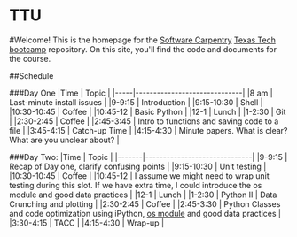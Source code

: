 TTU
===

#Welcome!
This is the homepage for the [Software Carpentry](software-carpentry.org/) [Texas Tech](http://www.ttu.edu/) [bootcamp](http://wrightaprilm.github.io/2014-08-23-ttu/) repository. On this site, you'll find the code and documents for the course.

##Schedule

###Day One
|Time | Topic |
|-----|------------------------------|
|8 am | Last-minute install issues   |
|9-9:15 | Introduction |
|9:15-10:30 | Shell |
|10:30-10:45 | Coffee |
|10:45-12 | Basic Python |
|12-1 | Lunch |
|1-2:30 | Git |
|2:30-2:45 | Coffee |
|2:45-3:45 | Intro to functions and saving code to a file |
|3:45-4:15 | Catch-up Time |
|4:15-4:30 | Minute papers. What is clear? What are you unclear about? |

###Day Two:
|Time   | Topic |
|-------|------------------------------|
|9-9:15 | Recap of Day one, clarify confusing points |
|9:15-10:30 | Unit testing |
|10:30-10:45 | Coffee |
|10:45-12 | I assume we might need to wrap unit testing during this slot. If we have extra time, I could introduce the os module and good data practices |
|12-1 | Lunch |
|1-2:30 | Python II | Data Crunching and plotting |
|2:30-2:45 | Coffee |
|2:45-3:30 | Python Classes and code optimization using iPython, [os module](https://github.com/wrightaprilm/TTU/blob/master/04-data_as_read-only.md) and good data practices |
|3:30-4:15 | TACC |
|4:15-4:30 | Wrap-up |


